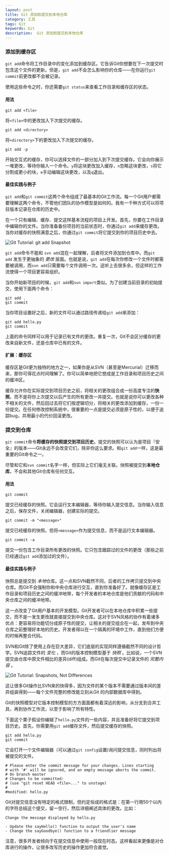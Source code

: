 ```yaml
---
layout: post
title: Git 添加和提交到本地仓库
category: 工具
tags: Git
keywords: Git
description:  Git 添加和提交到本地仓库
---
```




### 添加到缓存区

`git add`命令将工作目录中的变化添加到缓存区。它告诉Git你想要在下一次提交时包含这个文件的更新。但是，`git add`不会怎么影响你的仓库——在你运行`git commit`前更改都不会被记录。

使用这些命令之时，你还需要`git status`来查看工作目录和缓存区的状态。

#### 用法
``` 
git add <file>
```
将`<file>`中的更改加入下次提交的缓存。
``` 
git add <directory>
```
将`<directory>`下的更改加入下次提交的缓存。
``` 
git add -p
```
开始交互式的缓存，你可以选择文件的一部分加入到下次提交缓存。它会向你展示一堆更改，等待你输入一个命令。`y`将这块更改加入缓存，`n`忽略这块更改，`s`将它分割成更小的块，`e`手动编辑这块更改，以及`q`退出。

#### 最佳实践与例子

`git add`和`git commit`这两个命令组成了最基本的Git工作流。每一个Git用户都需要理解这两个命令，不管他们团队的协作模型是如何的。我有一千种方式可以将项目版本记录在仓库的历史中。

在一个只有编辑、缓存、提交这样基本流程的项目上开发。首先，你要在工作目录中编辑你的文件。当你准备备份项目的当前状态时，你通过`git add`来缓存更改。当你对缓存的快照满意之后，你通过`git commit`将它提交到你的项目历史中去。

![Git Tutorial: git add Snapshot](https://www.atlassian.com/git/images/tutorials/getting-started/saving-changes/01.svg)

`git add`命令不能和 `svn add`混在一起理解，后者将文件添加到仓库中。而`git add` 发生于更抽象的 *更改* 层面。也就是说，`git add`在每次你修改一个文件时都需要被调用，而`svn add`只需要每个文件调用一次。这听上去很多余，但这样的工作流使得一个项目更容易组织。

当你开始新项目的时候，`git add`和`svn import`类似。为了创建当前目录的初始提交，使用下面两个命令：
``` 
git add .
git commit
```
当你项目设置好之后，新的文件可以通过路径传递给`git add`来添加：
``` 
git add hello.py
git commit
```
上面的命令同样可以用于记录已有文件的更改。重复一次，Git不会区分缓存的更改来自新文件，还是仓库中已有的文件。


#### 扩展：缓存区

缓存区是Git更为独特的地方之一，如果你是从SVN（甚至是Mercurial）迁移而来，那你可得花点时间理解了。你可以简单地把它想成是工作目录和项目历史之间的缓冲区。

缓存允许你在实际提交到项目历史之前，将相关的更改组合成一份高度专注的**快照**，而不是将你上次提交以后产生的所有更改一并提交。也就是说你可以更改各种不相关的文件，然后回过去将它们按逻辑切分，将相关的更改添加到缓存，一份一份提交。在任何修改控制系统中，很重要的一点是提交必须是原子性的，以便于追踪bug，并用最小的代价回滚更改。


### 提交到仓库

`git commit`命令**将缓存的快照提交到项目历史**。提交的快照可以认为是项目『安全』的版本——Git永远不会改变它们，除非你这么要求。和`git add`一样，这是最重要的Git命令之一。

尽管和它和`svn commit`名字一样，但实际上它们毫无关联。快照被提交到**本地仓库**，不会和其他Git仓库有任何交互。

#### 用法
``` 
git commit
```
提交已经缓存的快照。它会运行文本编辑器，等待你输入提交信息。当你输入信息之后，保存文件，关闭编辑器，创建实际的提交。
``` 
git commit -m "<message>"
```
提交已经缓存的快照。但将`<message>`作为提交信息，而不是运行文本编辑器。
``` 
git commit -a
```
提交一份包含工作目录所有更改的快照。它只包含跟踪过的文件的更改（那些之前已经通过`git add`添加过的文件）。

#### 最佳实践与例子

快照总是提交到 *本地*仓库。这一点和SVN截然不同，后者的工作拷贝提交到中央仓库。而Git不会强制你和中央仓库进行交互，直到你准备好了。就像缓存区是工作目录和项目历史之间的缓冲地带，每个开发者的本地仓库是他们贡献的代码和中央仓库之间的缓冲地带。

这一点改变了Git用户基本的开发模型。Git开发者可以在本地仓库中积累一些提交，而不是一发生更改就直接提交到中央仓库。这对于SVN风格的协作有着诸多优点：更容易将功能切分成原子性的提交，让相关的提交组合在一起，发布到中央仓库之前整理好本地的历史。开发者得以在一个隔离的环境中工作，直到他们方便的时候再整合代码。

SVN和Git除了使用上存在巨大差异，它们底层的实现同样遵循截然不同的设计哲学。SVN追踪文件的 *变化* ，而Git的版本控制模型基于 *快照* 。比如说，一个SVN提交由仓库中原文件相比的差异(diff)组成。而Git在每次提交中记录文件的 *完整内容* 。

![Git Tutorial: Snapshots, Not Differences](https://www.atlassian.com/git/images/tutorials/getting-started/saving-changes/02.svg)

这让很多Git操作比SVN来的快得多，因为文件的某个版本不需要通过版本间的差异组装得到——每个文件完整的修改能立刻从Git 的内部数据库中得到。

Git的快照模型对它版本控制模型的方方面面都有着深远的影响，从分支到合并工具，再到协作工作流，以至于影响了所有特性。

下面这个栗子假设你编辑了`hello.py`文件的一些内容，并且准备好将它提交到项目历史。首先，你需要用`git add`缓存文件，然后提交缓存的快照。

``` 
git add hello.py
git commit
```

它会打开一个文件编辑器（可以通过`git config`设置)询问提交信息，同时列出将被提交的文件。

``` 
# Please enter the commit message for your changes. Lines starting
# with '#' will be ignored, and an empty message aborts the commit.
# On branch master
# Changes to be committed:
# (use "git reset HEAD <file>..." to unstage)
#
#modified: hello.py
```

Git对提交信息没有特定的格式限制，但约定俗成的格式是：在第一行用50个以内的字符总结这个提交，留一空行，然后详细阐述具体的更改。比如：

``` 
Change the message displayed by hello.py

- Update the sayHello() function to output the user's name
- Change the sayGoodbye() function to a friendlier message
```

注意，很多开发者倾向于在提交信息中使用一般现在时态。这样看起来更像是对仓库进行的操作，让很多改写历史的操作更加符合直觉。